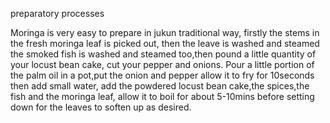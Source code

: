 preparatory processes
<p> Moringa is very easy to prepare in jukun traditional way, firstly the stems in the fresh moringa leaf is picked out, then the leave is washed and steamed the smoked fish is washed and steamed too,then pound a little
quantity of your locust bean cake, cut your pepper and onions. Pour a little portion of the palm oil in a pot,put the onion and pepper allow it to fry for 10seconds then add small water, add the powdered locust bean cake,the spices,the fish and the moringa leaf, allow it to boil for about 5-10mins before setting down for the leaves to soften up as desired.